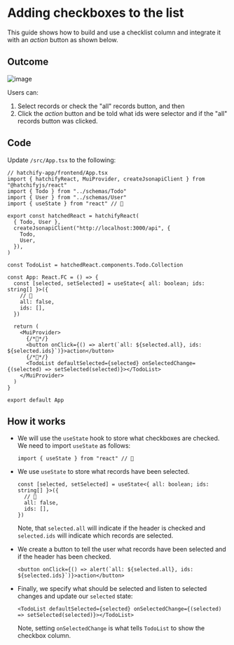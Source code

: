 # Adding checkboxes to the list

This guide shows how to build and use a checklist column and integrate it with an _action_ button as shown below.

## Outcome

![image](https://github.com/bitovi/hatchify/assets/78602/792044c9-7764-49e3-a75f-269c3adfa57f)

Users can:

1. Select records or check the "all" records button, and then
2. Click the _action_ button and be told what ids were selector and if the "all" records button was clicked.

## Code

Update `/src/App.tsx` to the following:

```tsx
// hatchify-app/frontend/App.tsx
import { hatchifyReact, MuiProvider, createJsonapiClient } from "@hatchifyjs/react"
import { Todo } from "../schemas/Todo"
import { User } from "../schemas/User"
import { useState } from "react" // 👀

export const hatchedReact = hatchifyReact(
  { Todo, User },
  createJsonapiClient("http://localhost:3000/api", {
    Todo,
    User,
  }),
)

const TodoList = hatchedReact.components.Todo.Collection

const App: React.FC = () => {
  const [selected, setSelected] = useState<{ all: boolean; ids: string[] }>({
    // 👀
    all: false,
    ids: [],
  })

  return (
    <MuiProvider>
      {/*👀*/}
      <button onClick={() => alert(`all: ${selected.all}, ids: ${selected.ids}`)}>action</button>
      {/*👀*/}
      <TodoList defaultSelected={selected} onSelectedChange={(selected) => setSelected(selected)}></TodoList>
    </MuiProvider>
  )
}

export default App
```

## How it works

- We will use the `useState` hook to store what checkboxes are checked. We need to import `useState` as follows:

  ```tsx
  import { useState } from "react" // 👀
  ```

- We use `useState` to store what records have been selected.

  ```tsx
  const [selected, setSelected] = useState<{ all: boolean; ids: string[] }>({
    // 👀
    all: false,
    ids: [],
  })
  ```

  Note, that `selected.all` will indicate if the header is checked and `selected.ids` will indicate which
  records are selected.

- We create a button to tell the user what records have been selected and if the header has been checked.

  ```tsx
  <button onClick={() => alert(`all: ${selected.all}, ids: ${selected.ids}`)}>action</button>
  ```

- Finally, we specify what should be selected and listen to selected changes and update our `selected` state:

  ```tsx
  <TodoList defaultSelected={selected} onSelectedChange={(selected) => setSelected(selected)}></TodoList>
  ```

  Note, setting `onSelectedChange` is what tells `TodoList` to show the checkbox column.
